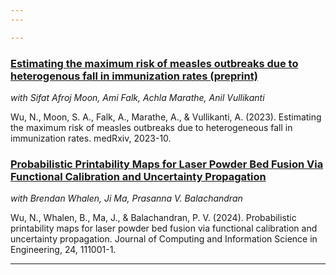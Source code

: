 ```yaml
---
---

---
```


### [Estimating the maximum risk of measles outbreaks due to heterogenous fall in immunization rates (preprint)](https://www.medrxiv.org/content/10.1101/2023.10.24.23297486v1)

*with Sifat Afroj Moon, Ami Falk, Achla Marathe, Anil Vullikanti*

Wu, N., Moon, S. A., Falk, A., Marathe, A., & Vullikanti, A. (2023). Estimating the maximum risk of measles outbreaks due to heterogeneous fall in immunization rates. medRxiv, 2023-10.

### [Probabilistic Printability Maps for Laser Powder Bed Fusion Via Functional Calibration and Uncertainty Propagation](https://asmedigitalcollection.asme.org/computingengineering/article/24/11/111001/1169238/Probabilistic-Printability-Maps-for-Laser-Powder)

*with Brendan Whalen, Ji Ma, Prasanna V. Balachandran*

Wu, N., Whalen, B., Ma, J., & Balachandran, P. V. (2024). Probabilistic printability maps for laser powder bed fusion via functional calibration and uncertainty propagation. Journal of Computing and Information Science in Engineering, 24, 111001-1.

---
